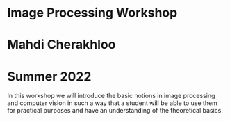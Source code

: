 # Image Processing Workshop
# Mahdi Cherakhloo
# Summer 2022
In this workshop we will introduce the basic notions in image processing and computer
vision in such a way that a student will be able to use them for practical purposes and have
an understanding of the theoretical basics.
